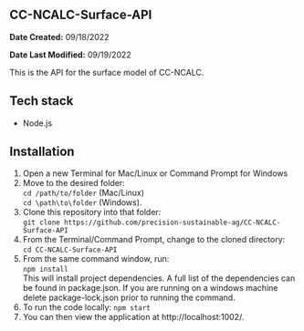 ## CC-NCALC-Surface-API
**Date Created:** 09/18/2022

**Date Last Modified:** 09/19/2022

This is the API for the surface model of CC-NCALC.

## Tech stack

- Node.js


## Installation

1. Open a new Terminal for Mac/Linux or Command Prompt for Windows
2. Move to the desired folder:<br>
   `cd /path/to/folder` (Mac/Linux)<br>
   `cd \path\to\folder` (Windows).
3. Clone this repository into that folder:<br>
   `git clone https://github.com/precision-sustainable-ag/CC-NCALC-Surface-API`
4. From the Terminal/Command Prompt, change to the cloned directory:<br>
   `cd CC-NCALC-Surface-API`
5. From the same command window, run:<br>
   `npm install`<br>
   This will install project dependencies. A full list of the dependencies can be found in package.json. If you are running on a windows machine delete package-lock.json prior to running the command.
6. To run the code locally:
   `npm start`
7. You can then view the application at http://localhost:1002/.